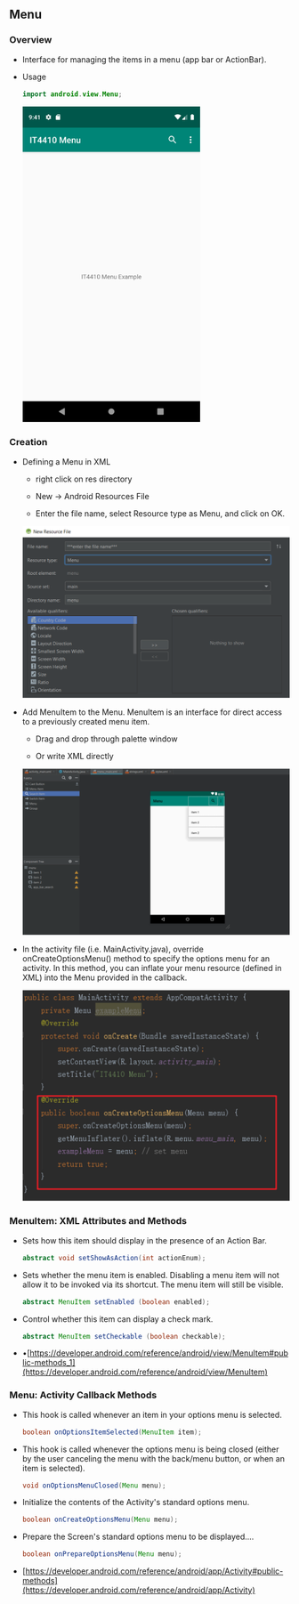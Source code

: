 ## Menu

### Overview

- Interface for managing the items in a menu (app bar or ActionBar). 

- Usage

  ```java
  import android.view.Menu;
  ```

  <img src="https://github.com/fwangyt/Android-App-Dev-1/raw/master/11/images/menu_1.png" alt="menu_1" style="zoom:75%;" />

### Creation

- Defining a Menu in XML

  - right click on res directory

  - New -> Android Resources File

  - Enter the file name, select Resource type as Menu, and click on OK.

  <img src="https://github.com/fwangyt/Android-App-Dev-1/raw/master/11/images/menu_2.png" alt="menu_2" style="zoom: 67%;" />

- Add MenuItem to the Menu. MenuItem is an interface for direct access to a previously created menu item.

  - Drag and drop through palette window

  - Or write XML directly

  <img src="https://github.com/fwangyt/Android-App-Dev-1/raw/master/11/images/menu_3.png" alt="menu_3" style="zoom:67%;" />

- In the activity file (i.e. MainActivity.java), override onCreateOptionsMenu() method to specify the options menu for an activity. In this method, you can inflate your menu resource (defined in XML) into the Menu provided in the callback.

  <img src="https://github.com/fwangyt/Android-App-Dev-1/raw/master/11/images/menu_4.png" alt="menu_4" style="zoom: 70%;" />

### MenuItem: XML Attributes and Methods

- Sets how this item should display in the presence of an Action Bar.

  ```java
  abstract void setShowAsAction(int actionEnum);
  ```

- Sets whether the menu item is enabled. Disabling a menu item will not allow it to be invoked via its shortcut. The menu item will still be visible.

  ```java
  abstract MenuItem setEnabled (boolean enabled);
  ```

- Control whether this item can display a check mark.

  ```java
  abstract MenuItem setCheckable (boolean checkable);
  ```

- •[https://developer.android.com/reference/android/view/MenuItem#public-methods_1](https://developer.android.com/reference/android/view/MenuItem)

### Menu: Activity Callback Methods

- This hook is called whenever an item in your options menu is selected.

  ```java
  boolean onOptionsItemSelected(MenuItem item);
  ```

- This hook is called whenever the options menu is being closed (either by the user canceling the menu with the back/menu button, or when an item is selected).

  ```java
  void onOptionsMenuClosed(Menu menu);
  ```

- Initialize the contents of the Activity's standard options menu.

  ```java
  boolean onCreateOptionsMenu(Menu menu);
  ```

- Prepare the Screen's standard options menu to be displayed....

  ```java
  boolean onPrepareOptionsMenu(Menu menu);
  ```

- [https://developer.android.com/reference/android/app/Activity#public-methods](https://developer.android.com/reference/android/app/Activity)